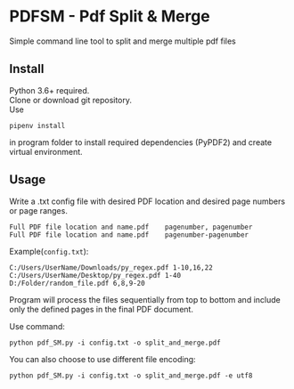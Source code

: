 # PDFSM - Pdf Split & Merge

Simple command line tool to split and merge multiple pdf files

## Install


Python 3.6+ required.  
Clone or download git repository.  
Use
```
pipenv install
```
in program folder to install required dependencies (PyPDF2) and create virtual environment.  

## Usage

Write a .txt config file with desired PDF location and desired page numbers or page ranges.

```
Full PDF file location and name.pdf    pagenumber, pagenumber
Full PDF file location and name.pdf    pagenumber-pagenumber
```

Example(`config.txt`):

```
C:/Users/UserName/Downloads/py_regex.pdf 1-10,16,22
C:/Users/UserName/Desktop/py_regex.pdf 1-40
D:/Folder/random_file.pdf 6,8,9-20

```

Program will process the files sequentially from top to bottom and include only the defined
pages in the final PDF document.  
  
Use command:

```
python pdf_SM.py -i config.txt -o split_and_merge.pdf
```

You can also choose to use different file encoding:

```
python pdf_SM.py -i config.txt -o split_and_merge.pdf -e utf8
```